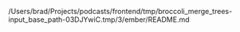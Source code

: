 /Users/brad/Projects/podcasts/frontend/tmp/broccoli_merge_trees-input_base_path-03DJYwiC.tmp/3/ember/README.md